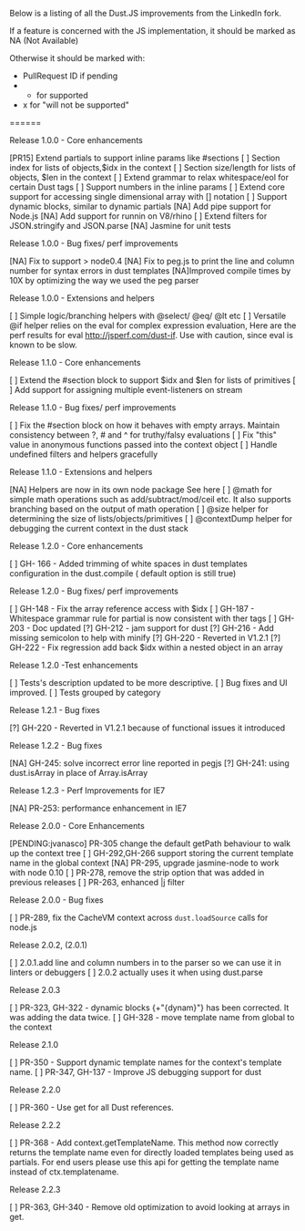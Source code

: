 Below is a listing of all the Dust.JS improvements from the LinkedIn fork.

If a feature is concerned with the JS implementation, it should be marked as NA (Not Available)

Otherwise it should be marked with:

* PullRequest ID if pending
* + for supported
* x for "will not be supported"

======

Release 1.0.0 - Core enhancements

[PR15]  Extend partials to support inline params like #sections
[ ] Section index for lists of objects,$idx in the context
[ ] Section size/length for lists of objects, $len in the context
[ ] Extend grammar to relax whitespace/eol for certain Dust tags
[ ] Support numbers in the inline params
[ ] Extend core support for accessing single dimensional array with [] notation
[ ] Support dynamic blocks, similar to dynamic partials
[NA] Add pipe support for Node.js
[NA] Add support for runnin on V8/rhino
[ ] Extend filters for JSON.stringify and JSON.parse
[NA] Jasmine for unit tests


Release 1.0.0 - Bug fixes/ perf improvements

[NA] Fix to support > node0.4
[NA] Fix to peg.js to print the line and column number for syntax errors in dust templates
[NA]Improved compile times by 10X by optimizing the way we used the peg parser


Release 1.0.0 - Extensions and helpers

[ ] Simple logic/branching helpers with @select/ @eq/ @lt etc
[ ] Versatile @if helper relies on the eval for complex expression evaluation, Here are the perf results for eval http://jsperf.com/dust-if. Use with caution, since eval is known to be slow.


Release 1.1.0 - Core enhancements

[ ] Extend the #section block to support $idx and $len for lists of primitives
[ ] Add support for assigning multiple event-listeners on stream


Release 1.1.0 - Bug fixes/ perf improvements

[ ] Fix the #section block on how it behaves with empty arrays. Maintain consistency between ?, # and ^ for truthy/falsy evaluations
[ ] Fix "this" value in anonymous functions passed into the context object
[ ] Handle undefined filters and helpers gracefully

Release 1.1.0 - Extensions and helpers

[NA] Helpers are now in its own node package See here
[ ] @math for simple math operations such as add/subtract/mod/ceil etc. It also supports branching based on the output of math operation
[ ] @size helper for determining the size of lists/objects/primitives
[ ] @contextDump helper for debugging the current context in the dust stack


Release 1.2.0 - Core enhancements

[ ] GH- 166 - Added trimming of white spaces in dust templates configuration in the dust.compile ( default option is still true)


Release 1.2.0 - Bug fixes/ perf improvements

[ ] GH-148 - Fix the array reference access with $idx
[ ] GH-187 - Whitespace grammar rule for partial is now consistent with ther tags
[ ] GH-203 - Doc updated
[?] GH-212 - jam support for dust
[?] GH-216 - Add missing semicolon to help with minify
[?] GH-220 - Reverted in V1.2.1
[?] GH-222 - Fix regression add back $idx within a nested object in an array


Release 1.2.0 -Test enhancements

[ ] Tests's description updated to be more descriptive.
[ ] Bug fixes and UI improved.
[ ] Tests grouped by category


Release 1.2.1 - Bug fixes

[?] GH-220 - Reverted in V1.2.1 because of functional issues it introduced


Release 1.2.2 - Bug fixes

[NA] GH-245: solve incorrect error line reported in pegjs
[?] GH-241: using dust.isArray in place of Array.isArray


Release 1.2.3 - Perf Improvements for IE7

[NA] PR-253: performance enhancement in IE7


Release 2.0.0 - Core Enhancements

[PENDING:jvanasco] PR-305 change the default getPath behaviour to walk up the context tree
[ ] GH-292,GH-266 support storing the current template name in the global context
[NA] PR-295, upgrade jasmine-node to work with node 0.10
[ ] PR-278, remove the strip option that was added in previous releases
[ ] PR-263, enhanced |j filter


Release 2.0.0 - Bug fixes

[ ] PR-289, fix the CacheVM context across `dust.loadSource` calls for node.js



Release 2.0.2, (2.0.1)

[ ] 2.0.1.add line and column numbers in to the parser so we can use it in linters or debuggers
[ ] 2.0.2 actually uses it when using dust.parse


Release 2.0.3

[ ] PR-323, GH-322 - dynamic blocks {+"{dynam}"} has been corrected. It was adding the data twice.
[ ] GH-328 - move template name from global to the context


Release 2.1.0

[ ] PR-350 - Support dynamic template names for the context's template name.
[ ] PR-347, GH-137 - Improve JS debugging support for dust


Release 2.2.0

[ ] PR-360 - Use get for all Dust references.


Release 2.2.2

[ ]  PR-368 - Add context.getTemplateName. This method now correctly returns the template name even for directly loaded templates being used as partials. For end users please use this api for getting the template name instead of ctx.templatename.

Release 2.2.3

[ ] PR-363, GH-340 - Remove old optimization to avoid looking at arrays in get.

